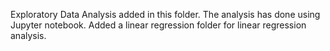 Exploratory Data Analysis added in this folder.
The analysis has done using Jupyter notebook.
Added a linear regression folder for linear regression analysis.
